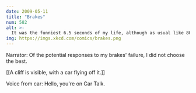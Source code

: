 ```yaml
---
date: 2009-05-11
title: "Brakes"
num: 582
alt: >-
  It was the funniest 6.5 seconds of my life, although as usual like 80% of it was just Tom and Ray's gasping, hacking laughter.
img: https://imgs.xkcd.com/comics/brakes.png
---
```

Narrator: Of the potential responses to my brakes' failure, I did not choose the best.

[[A cliff is visible, with a car flying off it.]]

Voice from car: Hello, you're on Car Talk.

